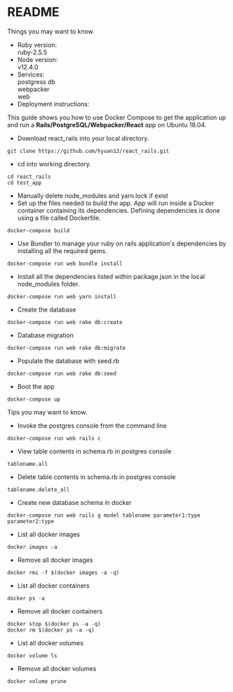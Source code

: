 # README

Things you may want to know.

* Ruby version: \
    ruby-2.5.5
* Node version: \
    v12.4.0
* Services: \
    postgress db \
    webpacker \
    web
* Deployment instructions:

This guide shows you how to use Docker Compose to get the application up and run a **Rails/PostgreSQL/Webpacker/React** app on Ubuntu 18.04.

* Download react_rails into your local directory.
```
git clone https://github.com/hyuan13/react_rails.git
```
* cd into working directory.
```
cd react_rails
cd test_app
```
* Manually delete node_modules and yarn.lock if exist
* Set up the files needed to build the app. App will run inside a Docker container containing its dependencies. Defining dependencies is done using a file called Dockerfile.
```
docker-compose build
```
* Use Bundler to manage your ruby on rails application's dependencies by installing all the required gems.
```
docker-compose run web bundle install
```
* Install all the dependencies listed within package.json in the local node_modules folder.
```
docker-compose run web yarn install
```
* Create the database
```
docker-compose run web rake db:create
```
* Database migration
```
docker-compose run web rake db:migrate
```
* Populate the database with seed.rb
```
docker-compose run web rake db:seed
```
* Boot the app
```
docker-compose up
```

Tips you may want to know.

* Invoke the postgres console from the command line
```
docker-compose run web rails c
```
* View table contents in schema.rb in postgres console
```
tablename.all
```
* Delete table contents in schema.rb in postgres console
```
tablename.delete_all
```
* Create new database schema in docker
```
docker-compose run web rails g model tablename parameter1:type parameter2:type
```
* List all docker images
```
docker images -a
```
* Remove all docker images
```
docker rmi -f $(docker images -a -q)
```
* List all docker containers
```
docker ps -a
```
* Remove all docker containers
```
docker stop $(docker ps -a -q)
docker rm $(docker ps -a -q)
```
* List all docker volumes
```
docker volume ls
```
* Remove all  docker volumes
```
docker volume prune
```


